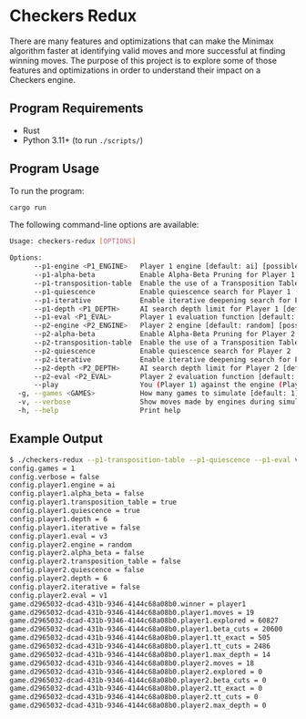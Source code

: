 # Checkers Redux

There are many features and optimizations that can make the Minimax algorithm faster at identifying valid moves and more successful at finding winning moves. The purpose of this project is to explore some of those features and optimizations in order to understand their impact on a Checkers engine.

## Program Requirements

* Rust
* Python 3.11+ (to run `./scripts/`)

## Program Usage

To run the program:

```sh
cargo run
```

The following command-line options are available:

```sh
Usage: checkers-redux [OPTIONS]

Options:
      --p1-engine <P1_ENGINE>   Player 1 engine [default: ai] [possible values: ai, random]
      --p1-alpha-beta           Enable Alpha-Beta Pruning for Player 1
      --p1-transposition-table  Enable the use of a Transposition Table with Alpha-Beta Pruning for Player 1
      --p1-quiescence           Enable quiescence search for Player 1
      --p1-iterative            Enable iterative deepening search for Player 1
      --p1-depth <P1_DEPTH>     AI search depth limit for Player 1 [default: 6]
      --p1-eval <P1_EVAL>       Player 1 evaluation function [default: v1] [possible values: v1, v2, v3]
      --p2-engine <P2_ENGINE>   Player 2 engine [default: random] [possible values: ai, random]
      --p2-alpha-beta           Enable Alpha-Beta Pruning for Player 2
      --p2-transposition-table  Enable the use of a Transposition Table with Alpha-Beta Pruning for Player 2
      --p2-quiescence           Enable quiescence search for Player 2
      --p2-iterative            Enable iterative deepening search for Player 2
      --p2-depth <P2_DEPTH>     AI search depth limit for Player 2 [default: 6]
      --p2-eval <P2_EVAL>       Player 2 evaluation function [default: v1] [possible values: v1, v2, v3]
      --play                    You (Player 1) against the engine (Player 2)
  -g, --games <GAMES>           How many games to simulate [default: 1]
  -v, --verbose                 Show moves made by engines during simulation
  -h, --help                    Print help
```


## Example Output

```sh
$ ./checkers-redux --p1-transposition-table --p1-quiescence --p1-eval v3
config.games = 1
config.verbose = false
config.player1.engine = ai
config.player1.alpha_beta = false
config.player1.transposition_table = true
config.player1.quiescence = true
config.player1.depth = 6
config.player1.iterative = false
config.player1.eval = v3
config.player2.engine = random
config.player2.alpha_beta = false
config.player2.transposition_table = false
config.player2.quiescence = false
config.player2.depth = 6
config.player2.iterative = false
config.player2.eval = v1
game.d2965032-dcad-431b-9346-4144c68a08b0.winner = player1
game.d2965032-dcad-431b-9346-4144c68a08b0.player1.moves = 19
game.d2965032-dcad-431b-9346-4144c68a08b0.player1.explored = 60827
game.d2965032-dcad-431b-9346-4144c68a08b0.player1.beta_cuts = 20600
game.d2965032-dcad-431b-9346-4144c68a08b0.player1.tt_exact = 505
game.d2965032-dcad-431b-9346-4144c68a08b0.player1.tt_cuts = 2486
game.d2965032-dcad-431b-9346-4144c68a08b0.player1.max_depth = 14
game.d2965032-dcad-431b-9346-4144c68a08b0.player2.moves = 18
game.d2965032-dcad-431b-9346-4144c68a08b0.player2.explored = 0
game.d2965032-dcad-431b-9346-4144c68a08b0.player2.beta_cuts = 0
game.d2965032-dcad-431b-9346-4144c68a08b0.player2.tt_exact = 0
game.d2965032-dcad-431b-9346-4144c68a08b0.player2.tt_cuts = 0
game.d2965032-dcad-431b-9346-4144c68a08b0.player2.max_depth = 0
```
